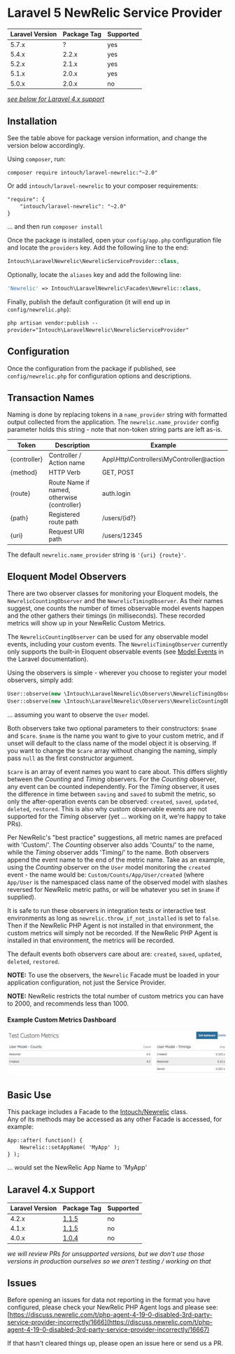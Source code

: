 # Laravel 5 NewRelic Service Provider

| Laravel Version | Package Tag | Supported |
|-----------------|-------------|-----------|
| 5.7.x | ? | yes |
| 5.4.x | 2.2.x | yes |
| 5.2.x | 2.1.x | yes |
| 5.1.x | 2.0.x | yes |
| 5.0.x | 2.0.x | no |

*[see below for Laravel 4.x support](https://github.com/In-Touch/laravel-newrelic#laravel-4x-support)*

## Installation

See the table above for package version information, and change the version below accordingly.

Using `composer`, run:

    composer require intouch/laravel-newrelic:"~2.0"

Or add `intouch/laravel-newrelic` to your composer requirements:

    "require": {
        "intouch/laravel-newrelic": "~2.0"
    }

... and then run `composer install`

Once the package is installed, open your `config/app.php` configuration file and locate the `providers` key.  Add 
the following line to the end:

```php
Intouch\LaravelNewrelic\NewrelicServiceProvider::class,
```

Optionally, locate the `aliases` key and add the following line:

```php
'Newrelic' => Intouch\LaravelNewrelic\Facades\Newrelic::class,
```

Finally, publish the default configuration (it will end up in `config/newrelic.php`):

    php artisan vendor:publish --provider="Intouch\LaravelNewrelic\NewrelicServiceProvider"

## Configuration

Once the configuration from the package if published, see `config/newrelic.php` for configuration options and 
descriptions.

## Transaction Names

Naming is done by replacing tokens in a `name_provider` string with formatted output collected from the application.
The `newrelic.name_provider` config parameter holds this string - note that non-token string parts are left as-is.

| Token | Description | Example |
|-------|-------------|---------|
| {controller} | Controller / Action name                    | App\Http\Controllers\MyController@action |
| {method}     | HTTP Verb                                   | GET, POST |
| {route}      | Route Name if named, otherwise {controller} | auth.login |
| {path}       | Registered route path                       | /users/{id?} |
| {uri}        | Request URI path                            | /users/12345 |

The default `newrelic.name_provider` string is `'{uri} {route}'`.

## Eloquent Model Observers

There are two observer classes for monitoring your Eloquent models, the `NewrelicCountingObserver` and the
`NewrelicTimingObserver`.  As their names suggest, one counts the number of times observable model events happen and the
other gathers their timings (in milliseconds).  These recorded metrics will show up in your NewRelic Custom Metrics.

The `NewrelicCountingObserver` can be used for any observable model events, including your custom events.  The 
`NewrelicTimingObserver` currently only supports the built-in Eloquent observable events (see 
[Model Events](https://laravel.com/docs/5.1/eloquent#events) in the Laravel documentation).

Using the observers is simple - wherever you choose to register your model observers, simply add:

```php
User::observe(new \Intouch\LaravelNewrelic\Observers\NewrelicTimingObserver() );
User::observe(new \Intouch\LaravelNewrelic\Observers\NewrelicCountingObserver() );
```
    
... assuming you want to observe the `User` model.

Both observers take two optional parameters to their constructors: `$name` and `$care`.  `$name` is the name you want
to give to your custom metric, and if unset will default to the class name of the model object it is observing.  If you
want to change the `$care` array without changing the naming, simply pass `null` as the first constructor argument.

`$care` is an array of event names you want to care about.  This differs slightly between the *Counting* and
*Timing* observers.  For the *Counting* observer, any event can be counted independently.  For the *Timing*
observer, it uses the difference in time between `saving` and `saved` to submit the metric, so only the after-operation
events can be observed: `created`, `saved`, `updated`, `deleted`, `restored`.  This is also why custom observable events
are not supported for the *Timing* observer (yet ... working on it, we're happy to take PRs).

Per NewRelic's "best practice" suggestions, all metric names are prefaced with 'Custom/'.  The *Counting* observer 
also adds 'Counts/' to the name, while the *Timing* observer adds 'Timing/' to the name.  Both observers append
the event name to the end of the metric name.  Take as an example, using the *Counting* observer on the `User` model
monitoring the `created` event - the name would be: `Custom/Counts/App/User/created` (where `App/User` is the namespaced
class name of the observed model with slashes reversed for NewRelic metric paths, or will be whatever you set in `$name` 
if supplied).

It is safe to run these observers in integration tests or interactive test environments as long as 
`newrelic.throw_if_not_installed` is set to `false`.  Then if the NewRelic PHP Agent is not installed in that 
environment, the custom metrics will simply not be recorded.  If the NewRelic PHP Agent is installed in that 
environment, the metrics will be recorded.

The default events both observers care about are: `created`, `saved`, `updated`, `deleted`, `restored`.

**NOTE:** To use the observers, the `Newrelic` Facade must be loaded in your application configuration, not just the 
Service Provider.

**NOTE:** NewRelic restricts the total number of custom metrics you can have to 2000, and recommends less than 1000.

#### Example Custom Metrics Dashboard
![dashboard](dashboard.png)

## Basic Use

This package includes a Facade to the [Intouch/Newrelic](http://github.com/In-Touch/newrelic) class.  
Any of its methods may be accessed as any other Facade is accessed, for example:

    App::after( function() {
        Newrelic::setAppName( 'MyApp' );
    } );

... would set the NewRelic App Name to 'MyApp'

## Laravel 4.x Support

| Laravel Version | Package Tag | Supported |
|-----------------|-------------|-----------|
| 4.2.x | [1.1.5](https://github.com/In-Touch/laravel-newrelic/tree/1.1.5) | no |
| 4.1.x | [1.1.5](https://github.com/In-Touch/laravel-newrelic/tree/1.1.5) | no |
| 4.0.x | [1.0.4](https://github.com/In-Touch/laravel-newrelic/tree/1.0.4) | no |
*we will review PRs for unsupported versions, but we don't use those versions in production ourselves so we aren't
testing / working on that*

## Issues

Before opening an issues for data not reporting in the format you have configured, please check your NewRelic PHP Agent 
logs and please see:
[https://discuss.newrelic.com/t/php-agent-4-19-0-disabled-3rd-party-service-provider-incorrectly/1666](https://discuss.newrelic.com/t/php-agent-4-19-0-disabled-3rd-party-service-provider-incorrectly/16667)

If that hasn't cleared things up, please open an issue here or send us a PR. 
